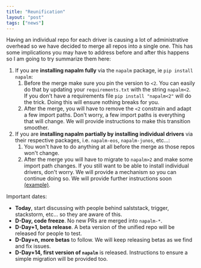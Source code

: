 ```yaml
---
title: "Reunification"
layout: "post"
tags: ["news"]
---
```


Having an individual repo for each driver is causing a lot of administrative overhead so we have decided to merge all repos into a single one. This has some implications you may have to address before and after this happens so I am going to try summarize them here:

1. If you are **installing napalm fully** via the `napalm` package, ie `pip install napalm`:
    1. Before the merge make sure you pin the version to `<2`. You can easily do that by updating your `requirements.txt` with the string `napalm<2`. If you don't have a requirements file `pip install "napalm<2"` will do the trick. Doing this will ensure nothing breaks for you.
    1. After the merge, you will have to remove the `<2` constrain and adapt a few import paths. Don't worry, a few import paths is everything that will change. We will provide instructions to make this transition smoother.
1. If you are **installing napalm partially by installing individual drivers** via their respective packages, i.e. `napalm-eos`, `napalm-junos`, etc...:
    1. You won't have to do anything at all before the merge as those repos won't change.
    2. After the merge you will have to migrate to `napalm>2` and make some import path changes. If you still want to be able to install individual drivers, don't worry. We will provide a mechanism so you can continue doing so. We will provide further instructions soon [(example)](https://stackoverflow.com/questions/19096155/setuptools-and-pip-choice-of-minimal-and-complete-install).

Important dates:

* **Today**, start discussing with people behind salststack, trigger, stackstorm, etc... so they are aware of this.
* **D-Day, code freeze**. No new PRs are merged into `napalm-*`.
* **D-Day+1, beta release**. A beta version of the unified repo will be released for people to test.
* **D-Day+n, more betas** to follow. We will keep releasing betas as we find and fix issues.
* **D-Day+14, first version of `napalm`** is released. Instructions to ensure a simple migration will be provided too.
